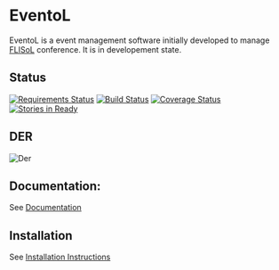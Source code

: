 EventoL
=======

EventoL is a event management software initially developed to manage [FLISoL][1] conference.
It is in developement state.

Status
-------
[![Requirements Status](https://requires.io/github/GNUtn/eventoL-api/requirements.svg?branch=EventoL-2.0)](https://requires.io/github/GNUtn/eventoL/requirements/?branch=EventoL-2.0)
[![Build Status](https://travis-ci.org/GNUtn/eventoL.svg?branch=EventoL-2.0)](https://travis-ci.org/GNUtn/eventoL)
[![Coverage Status](https://coveralls.io/repos/github/GNUtn/eventoL/badge.svg?branch=EventoL-2.0)](https://coveralls.io/github/GNUtn/eventoL?branch=EventoL-2.0)
[![Stories in Ready](https://badge.waffle.io/GNUtn/eventoL.svg?label=ready&title=Ready)](http://waffle.io/GNUtn/eventoL)

DER
---
![Der](http://www.gliffy.com/go/publish/image/9317073/M.png)

Documentation:
--------------
See [Documentation](http://gnutn.github.io/eventoL-api/)

Installation
--------------
See [Installation Instructions](http://gnutn.github.io/eventoL-api/installation/)


  [1]: http://flisol.info/

